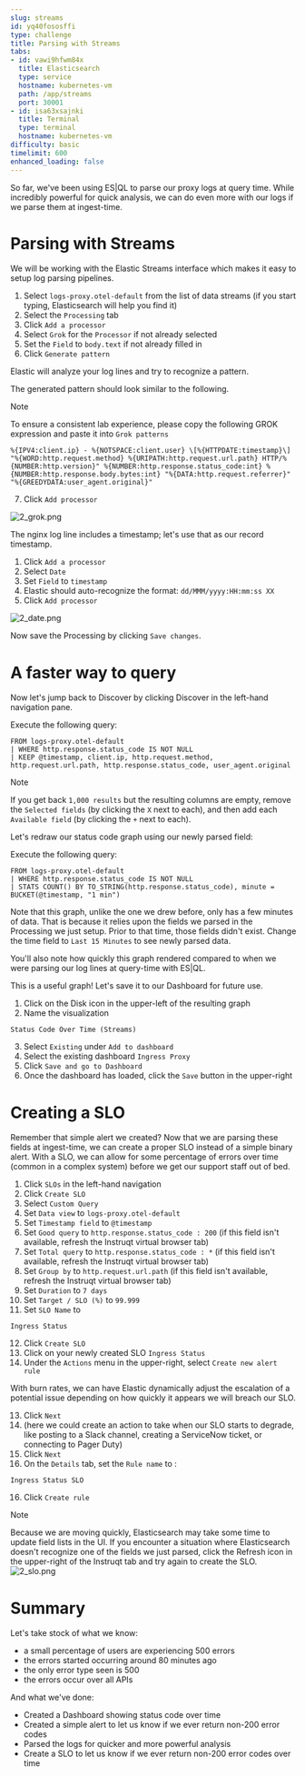 ```yaml
---
slug: streams
id: yq40fososffi
type: challenge
title: Parsing with Streams
tabs:
- id: vawi9hfwm84x
  title: Elasticsearch
  type: service
  hostname: kubernetes-vm
  path: /app/streams
  port: 30001
- id: isa63xsajnki
  title: Terminal
  type: terminal
  hostname: kubernetes-vm
difficulty: basic
timelimit: 600
enhanced_loading: false
---
```

So far, we've been using ES|QL to parse our proxy logs at query time. While incredibly powerful for quick analysis, we can do even more with our logs if we parse them at ingest-time.

# Parsing with Streams

We will be working with the Elastic Streams interface which makes it easy to setup log parsing pipelines.

1. Select `logs-proxy.otel-default` from the list of data streams (if you start typing, Elasticsearch will help you find it)
2. Select the `Processing` tab
3. Click `Add a processor`
4. Select `Grok` for the `Processor` if not already selected
5. Set the `Field` to `body.text` if not already filled in
6. Click `Generate pattern`

Elastic will analyze your log lines and try to recognize a pattern.

The generated pattern should look similar to the following.

> [!NOTE]
> To ensure a consistent lab experience, please copy the following GROK expression and paste it into `Grok patterns`

```
%{IPV4:client.ip} - %{NOTSPACE:client.user} \[%{HTTPDATE:timestamp}\] "%{WORD:http.request.method} %{URIPATH:http.request.url.path} HTTP/%{NUMBER:http.version}" %{NUMBER:http.response.status_code:int} %{NUMBER:http.response.body.bytes:int} "%{DATA:http.request.referrer}" "%{GREEDYDATA:user_agent.original}"
```

7. Click `Add processor`

![2_grok.png](../assets/2_grok.png)

The nginx log line includes a timestamp; let's use that as our record timestamp.

1. Click `Add a processor`
2. Select `Date`
3. Set `Field` to `timestamp`
4. Elastic should auto-recognize the format: `dd/MMM/yyyy:HH:mm:ss XX`
5. Click `Add processor`

![2_date.png](../assets/2_date.png)

Now save the Processing by clicking `Save changes`.

# A faster way to query

Now let's jump back to Discover by clicking Discover in the left-hand navigation pane.

Execute the following query:
```esql
FROM logs-proxy.otel-default
| WHERE http.response.status_code IS NOT NULL
| KEEP @timestamp, client.ip, http.request.method, http.request.url.path, http.response.status_code, user_agent.original
```

> [!NOTE]
> If you get back `1,000 results` but the resulting columns are empty, remove the `Selected fields` (by clicking the `X` next to each), and then add each `Available field` (by clicking the `+` next to each).

Let's redraw our status code graph using our newly parsed field:

Execute the following query:
```
FROM logs-proxy.otel-default
| WHERE http.response.status_code IS NOT NULL
| STATS COUNT() BY TO_STRING(http.response.status_code), minute = BUCKET(@timestamp, "1 min")
```

Note that this graph, unlike the one we drew before, only has a few minutes of data. That is because it relies upon the fields we parsed in the Processing we just setup. Prior to that time, those fields didn't exist. Change the time field to `Last 15 Minutes` to see newly parsed data.

You'll also note how quickly this graph rendered compared to when we were parsing our log lines at query-time with ES|QL.

This is a useful graph! Let's save it to our Dashboard for future use.

1. Click on the Disk icon in the upper-left of the resulting graph
2. Name the visualization
  ```
  Status Code Over Time (Streams)
  ```
3. Select `Existing` under `Add to dashboard`
4. Select the existing dashboard `Ingress Proxy`
4. Click `Save and go to Dashboard`
5. Once the dashboard has loaded, click the `Save` button in the upper-right

# Creating a SLO

Remember that simple alert we created? Now that we are parsing these fields at ingest-time, we can create a proper SLO instead of a simple binary alert. With a SLO, we can allow for some percentage of errors over time (common in a complex system) before we get our support staff out of bed.

1. Click `SLOs` in the left-hand navigation
2. Click `Create SLO`
3. Select `Custom Query`
4. Set `Data view` to `logs-proxy.otel-default`
5. Set `Timestamp field` to `@timestamp`
6. Set `Good query` to `http.response.status_code : 200`  (if this field isn't available, refresh the Instruqt virtual browser tab)
7. Set `Total query` to `http.response.status_code : *` (if this field isn't available, refresh the Instruqt virtual browser tab)
8. Set `Group by` to `http.request.url.path` (if this field isn't available, refresh the Instruqt virtual browser tab)
9. Set `Duration` to `7 days`
10. Set `Target / SLO (%)` to `99.999`
11. Set `SLO Name` to
  ```
  Ingress Status
  ```
12. Click `Create SLO`
13. Click on your newly created SLO `Ingress Status`
14. Under the `Actions` menu in the upper-right, select `Create new alert rule`

With burn rates, we can have Elastic dynamically adjust the escalation of a potential issue depending on how quickly it appears we will breach our SLO.

13. Click `Next`
14. (here we could create an action to take when our SLO starts to degrade, like posting to a Slack channel, creating a ServiceNow ticket, or connecting to Pager Duty)
15. Click `Next`
16. On the `Details` tab, set the `Rule name` to :
  ```
  Ingress Status SLO
  ```
16. Click `Create rule`

> [!NOTE]
> Because we are moving quickly, Elasticsearch may take some time to update field lists in the UI. If you encounter a situation where Elasticsearch doesn't recognize one of the fields we just parsed, click the Refresh icon in the upper-right of the Instruqt tab and try again to create the SLO. ![2_slo.png](../assets/2_slo.png)

# Summary

Let's take stock of what we know:

* a small percentage of users are experiencing 500 errors
* the errors started occurring around 80 minutes ago
* the only error type seen is 500
* the errors occur over all APIs

And what we've done:

* Created a Dashboard showing status code over time
* Created a simple alert to let us know if we ever return non-200 error codes
* Parsed the logs for quicker and more powerful analysis
* Create a SLO to let us know if we ever return non-200 error codes over time
